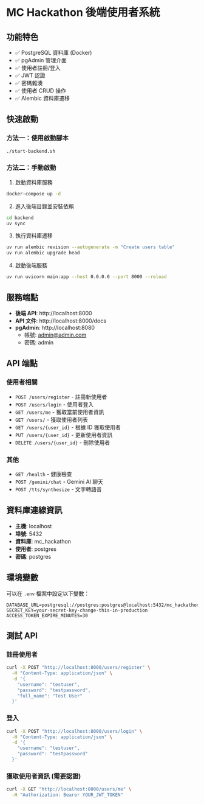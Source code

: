 # MC Hackathon 後端使用者系統

## 功能特色

- ✅ PostgreSQL 資料庫 (Docker)
- ✅ pgAdmin 管理介面
- ✅ 使用者註冊/登入
- ✅ JWT 認證
- ✅ 密碼雜湊
- ✅ 使用者 CRUD 操作
- ✅ Alembic 資料庫遷移

## 快速啟動

### 方法一：使用啟動腳本
```bash
./start-backend.sh
```

### 方法二：手動啟動

1. 啟動資料庫服務
```bash
docker-compose up -d
```

2. 進入後端目錄並安裝依賴
```bash
cd backend
uv sync
```

3. 執行資料庫遷移
```bash
uv run alembic revision --autogenerate -m "Create users table"
uv run alembic upgrade head
```

4. 啟動後端服務
```bash
uv run uvicorn main:app --host 0.0.0.0 --port 8000 --reload
```

## 服務端點

- **後端 API**: http://localhost:8000
- **API 文件**: http://localhost:8000/docs
- **pgAdmin**: http://localhost:8080
  - 帳號: admin@admin.com
  - 密碼: admin

## API 端點

### 使用者相關
- `POST /users/register` - 註冊新使用者
- `POST /users/login` - 使用者登入
- `GET /users/me` - 獲取當前使用者資訊
- `GET /users/` - 獲取使用者列表
- `GET /users/{user_id}` - 根據 ID 獲取使用者
- `PUT /users/{user_id}` - 更新使用者資訊
- `DELETE /users/{user_id}` - 刪除使用者

### 其他
- `GET /health` - 健康檢查
- `POST /gemini/chat` - Gemini AI 聊天
- `POST /tts/synthesize` - 文字轉語音

## 資料庫連線資訊

- **主機**: localhost
- **埠號**: 5432
- **資料庫**: mc_hackathon
- **使用者**: postgres
- **密碼**: postgres

## 環境變數

可以在 `.env` 檔案中設定以下變數：

```env
DATABASE_URL=postgresql://postgres:postgres@localhost:5432/mc_hackathon
SECRET_KEY=your-secret-key-change-this-in-production
ACCESS_TOKEN_EXPIRE_MINUTES=30
```

## 測試 API

### 註冊使用者
```bash
curl -X POST "http://localhost:8000/users/register" \
  -H "Content-Type: application/json" \
  -d '{
    "username": "testuser",
    "password": "testpassword",
    "full_name": "Test User"
  }'
```

### 登入
```bash
curl -X POST "http://localhost:8000/users/login" \
  -H "Content-Type: application/json" \
  -d '{
    "username": "testuser",
    "password": "testpassword"
  }'
```

### 獲取使用者資訊 (需要認證)
```bash
curl -X GET "http://localhost:8000/users/me" \
  -H "Authorization: Bearer YOUR_JWT_TOKEN"
```

